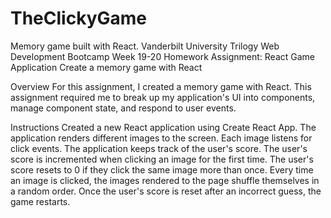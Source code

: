 # TheClickyGame
Memory game built with React.
Vanderbilt University Trilogy Web Development Bootcamp
Week 19-20 Homework Assignment: React Game Application
Create a memory game with React

Overview
For this assignment, I created a memory game with React. This assignment required me to break up my application's UI into components, manage component state, and respond to user events.

Instructions
Created a new React application using Create React App.
The application renders different images to the screen. Each image listens for click events.
The application keeps track of the user's score. The user's score is incremented when clicking an image for the first time. The user's score resets to 0 if they click the same image more than once.
Every time an image is clicked, the images rendered to the page shuffle themselves in a random order.
Once the user's score is reset after an incorrect guess, the game restarts.
